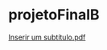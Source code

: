 # projetoFinalB
[Inserir um subtítulo.pdf](https://github.com/williamfilgueira/projetoFinalB/files/7728873/Inserir.um.subtitulo.pdf)
